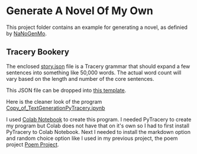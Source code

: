 # Generate A Novel Of My Own

This project folder contains an example for generating a novel, as definied by [NaNoGenMo](http://nanogenmo.github.io). 


## Tracery Bookery
The enclosed [story.json](story.json) file is a Tracery grammar that should expand a few sentences into something like 50,000 words. The actual word count will vary based on the length and number of the core sentences.

This JSON file can be dropped into [this template](https://github.com/zachwhalen/bookery).

Here is the cleaner look of the program [Copy_of_TextGenerationPyTracery.ipynb](https://github.com/wbobowiec1/CreativeCodeClass/blob/master/Copy_of_TextGenerationPyTracery.ipynb)

I used [Colab Notebook](https://colab.research.google.com/notebooks/intro.ipynb#recent=true) to create this program. I needed PyTracery to create my program but Colab does not have that on it's own so I had to first install PyTracery to Colab Notebook. Next I needed to install the markdown option and random choice option like I used in my previous project, the poem project [Poem Project](https://github.com/wbobowiec1/creativecode/tree/master/poem). 
